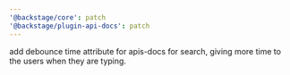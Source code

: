 ```yaml
---
'@backstage/core': patch
'@backstage/plugin-api-docs': patch
---
```


add debounce time attribute for apis-docs for search, giving more time to the users when they are typing.
